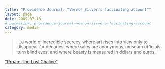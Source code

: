 ```yaml
---
title: "Providence Journal: “Vernon Silver’s fascinating account”"
layout: page
date: 2009-07-18
# permalink: providence-journal-vernon-silvers-fascinating-account
category: media
---
```

> ...a world of incredible secrecy, where art rises into view only to disappear for decades, where sales are anonymous, museum officials turn blind eyes, and where beauty is measured in dollars and euros.

["ProJo: The Lost Chalice"](http://www.projo.com/books/content/BOOK-LOST-CHALICE_07-12-09_NUEQOTP_v12.f78b7b.html)